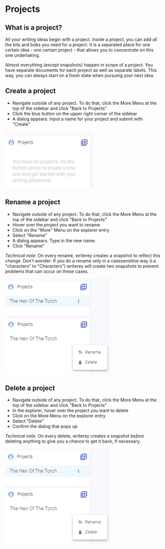 # Projects

## What is a project?

All your writing ideas begin with a project. Inside a project, you can add all the bits and bobs you need for a project. It is a separated place for one certain idea - one certain project - that allows you to concentrate on this one undertaking.

Almost everything (except snapshots) happen in scope of a project. You have separate documents for each project as well as separate labels. This way, you can always start on a fresh state when pursuing your next idea.

## Create a project

- Navigate outside of any project. To do that, click the More Menu at the top of the sidebar and click "Back to Projects"
- Click the blue button on the upper right corner of the sidebar
- A dialog appears. Input a name for your project and submit with "Create"

![](../img/writerey_guide_project.jpg)

## Rename a project

- Navigate outside of any project. To do that, click the More Menu at the top of the sidebar and click "Back to Projects"
- Hover over the project you want to rename
- Click on the "More" Menu on the explorer entry
- Select "Rename"
- A dialog appears. Type in the new name.
- Click "Rename"

_Technical note_: On every rename, writerey creates a snapshot to reflect this change. Don't wonder: If you do a rename only in a casesensitive way (i.e. "characters" to "Characters") writerey will create two snapshots to prevent problems that can occur on these cases.

![](../img/projects-renamedelete.png)

## Delete a project

- Navigate outside of any project. To do that, click the More Menu at the top of the sidebar and click "Back to Projects"
- In the explorer, hover over the project you want to delete
- Click on the More Menu on the explorer entry
- Select "Delete"
- Confirm the dialog that pops up

_Technical note_: On every delete, writerey creates a snapshot _before_ deleting anything to give you a chance to get it back, if necessary.


![](../img/projects-renamedelete.png)
